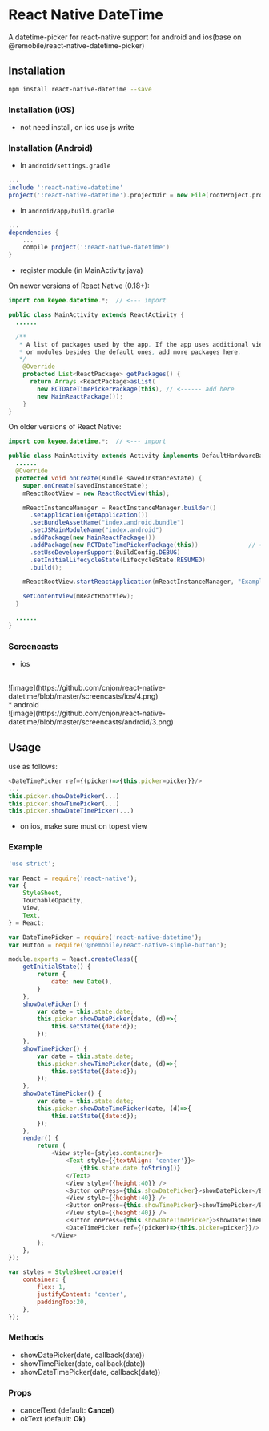 # React Native DateTime
A datetime-picker for react-native support for android and ios(base on @remobile/react-native-datetime-picker)

## Installation
```sh
npm install react-native-datetime --save
```

### Installation (iOS)
* not need install, on ios use js write

### Installation (Android)
* In `android/settings.gradle`
```gradle
...
include ':react-native-datetime'
project(':react-native-datetime').projectDir = new File(rootProject.projectDir, '../node_modules/react-native-datetime/android')
```

* In `android/app/build.gradle`

```gradle
...
dependencies {
    ...
    compile project(':react-native-datetime')
}
```

* register module (in MainActivity.java)

On newer versions of React Native (0.18+):
```java
import com.keyee.datetime.*;  // <--- import

public class MainActivity extends ReactActivity {
  ......

  /**
   * A list of packages used by the app. If the app uses additional views
   * or modules besides the default ones, add more packages here.
   */
    @Override
    protected List<ReactPackage> getPackages() {
      return Arrays.<ReactPackage>asList(
        new RCTDateTimePickerPackage(this), // <------ add here
        new MainReactPackage());
    }
}
```

On older versions of React Native:
```java
import com.keyee.datetime.*;  // <--- import

public class MainActivity extends Activity implements DefaultHardwareBackBtnHandler {
  ......
  @Override
  protected void onCreate(Bundle savedInstanceState) {
    super.onCreate(savedInstanceState);
    mReactRootView = new ReactRootView(this);

    mReactInstanceManager = ReactInstanceManager.builder()
      .setApplication(getApplication())
      .setBundleAssetName("index.android.bundle")
      .setJSMainModuleName("index.android")
      .addPackage(new MainReactPackage())
      .addPackage(new RCTDateTimePickerPackage(this))              // <------ add here
      .setUseDeveloperSupport(BuildConfig.DEBUG)
      .setInitialLifecycleState(LifecycleState.RESUMED)
      .build();

    mReactRootView.startReactApplication(mReactInstanceManager, "ExampleRN", null);

    setContentView(mReactRootView);
  }

  ......
}
```

### Screencasts
* ios
<br>
![image](https://github.com/cnjon/react-native-datetime/blob/master/screencasts/ios/4.png)
<br>
* android
<br>
![image](https://github.com/cnjon/react-native-datetime/blob/master/screencasts/android/3.png)

## Usage
use as follows:
```js
<DateTimePicker ref={(picker)=>{this.picker=picker}}/>
...
this.picker.showDatePicker(...)
this.picker.showTimePicker(...)
this.picker.showDateTimePicker(...)
```
* on ios, make sure <DateTimePicker> must on topest view

### Example
```js
'use strict';

var React = require('react-native');
var {
    StyleSheet,
    TouchableOpacity,
    View,
    Text,
} = React;

var DateTimePicker = require('react-native-datetime');
var Button = require('@remobile/react-native-simple-button');

module.exports = React.createClass({
    getInitialState() {
        return {
            date: new Date(),
        }
    },
    showDatePicker() {
        var date = this.state.date;
        this.picker.showDatePicker(date, (d)=>{
            this.setState({date:d});
        });
    },
    showTimePicker() {
        var date = this.state.date;
        this.picker.showTimePicker(date, (d)=>{
            this.setState({date:d});
        });
    },
    showDateTimePicker() {
        var date = this.state.date;
        this.picker.showDateTimePicker(date, (d)=>{
            this.setState({date:d});
        });
    },
    render() {
        return (
            <View style={styles.container}>
                <Text style={{textAlign: 'center'}}>
                    {this.state.date.toString()}
                </Text>
                <View style={{height:40}} />
                <Button onPress={this.showDatePicker}>showDatePicker</Button>
                <View style={{height:40}} />
                <Button onPress={this.showTimePicker}>showTimePicker</Button>
                <View style={{height:40}} />
                <Button onPress={this.showDateTimePicker}>showDateTimePicker</Button>
                <DateTimePicker ref={(picker)=>{this.picker=picker}}/>
            </View>
        );
    },
});

var styles = StyleSheet.create({
    container: {
        flex: 1,
        justifyContent: 'center',
        paddingTop:20,
    },
});
```

### Methods

* showDatePicker(date, callback(date))
* showTimePicker(date, callback(date))
* showDateTimePicker(date, callback(date))

### Props
* cancelText (default: **Cancel**)
* okText (default: **Ok**)
